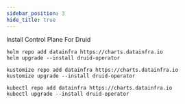 ```yaml
---
sidebar_position: 3
hide_title: true
---
```


<Installation>

Install Control Plane For <Purple>Druid</Purple>

```
helm repo add datainfra https://charts.datainfra.io
helm upgrade --install druid-operator
```

```
kustomize repo add datainfra https://charts.datainfra.io
kustomize upgrade --install druid-operator
```

```
kubectl repo add datainfra https://charts.datainfra.io
kubectl upgrade --install druid-operator
```

</Installation>

